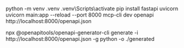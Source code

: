 python -m venv .venv
.venv\Scripts\activate
pip install fastapi uvicorn
uvicorn main:app --reload --port 8000
mcp-cli dev openapi http://localhost:8000/openapi.json


npx @openapitools/openapi-generator-cli generate -i http://localhost:8000/openapi.json -g python -o ./generated